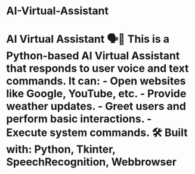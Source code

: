 # AI-Virtual-Assistant
# AI Virtual Assistant 🗣️🤖  This is a Python-based AI Virtual Assistant that responds to user voice and text commands.  It can: - Open websites like Google, YouTube, etc. - Provide weather updates. - Greet users and perform basic interactions. - Execute system commands.  🛠️ **Built with**: Python, Tkinter, SpeechRecognition, Webbrowser
